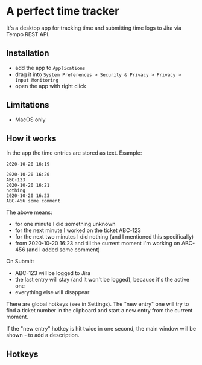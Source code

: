 # A perfect time tracker

It's a desktop app for tracking time and submitting time logs to Jira via Tempo
REST API.

## Installation

- add the app to `Applications`
- drag it into
  `System Preferences > Security & Privacy > Privacy > Input Monitoring`
- open the app with right click

## Limitations

- MacOS only

## How it works

In the app the time entries are stored as text. Example:

```
2020-10-20 16:19

2020-10-20 16:20
ABC-123
2020-10-20 16:21
nothing
2020-10-20 16:23
ABC-456 some comment
```

The above means:

- for one minute I did something unknown
- for the next minute I worked on the ticket ABC-123
- for the next two minutes I did nothing (and I mentioned this specifically)
- from 2020-10-20 16:23 and till the current moment I'm working on ABC-456 (and
  I added some comment)

On Submit:

- ABC-123 will be logged to Jira
- the last entry will stay (and it won't be logged), because it's the active one
- everything else will disappear

There are global hotkeys (see in Settings). The "new entry" one will try to find
a ticket number in the clipboard and start a new entry from the current moment.

If the "new entry" hotkey is hit twice in one second, the main window will be
shown - to add a description.

## Hotkeys
